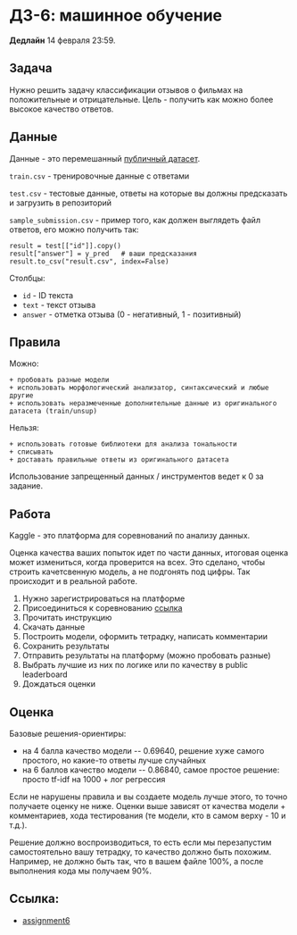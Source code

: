 # ДЗ-6: машинное обучение

**Дедлайн** 14 февраля 23:59.

## Задача

Нужно решить задачу классификации отзывов о фильмах на положительные и отрицательные. Цель - получить как можно более высокое качество ответов.

## Данные

Данные - это перемешанный [публичный датасет](https://aclanthology.org/P11-1015/).

```train.csv``` - тренировочные данные с ответами

```test.csv``` - тестовые данные, ответы на которые вы должны предсказать и загрузить в репозиторий

```sample_submission.csv``` - пример того, как должен выглядеть файл ответов, его можно получить так:

```
result = test[["id"]].copy()
result["answer"] = y_pred   # ваши предсказания
result.to_csv("result.csv", index=False)
```

Столбцы:

+ ```id``` - ID текста
+ ```text``` - текст отзыва
+ ```answer``` - отметка отзыва (0 - негативный, 1 - позитивный)


## Правила

Можно:

    + пробовать разные модели
    + использовать морфологический анализатор, синтаксический и любые другие
    + использовать неразмеченные дополнительные данные из оригинального датасета (train/unsup)

Нельзя:

    + использовать готовые библиотеки для анализа тональности
    + списывать
    + доставать правильные ответы из оригинального датасета

Использование запрещенный данных / инструментов ведет к 0 за задание.

## Работа

Kaggle - это платформа для соревнований по анализу данных.

Оценка качества ваших попыток идет по части данных, итоговая оценка может измениться, когда проверится на всех. 
Это сделано, чтобы строить качетсвенную модель, а не подгонять под цифры. Так происходит и в реальной работе.

1. Нужно зарегистрироваться на платформе
2. Присоединиться к соревнованию [ссылка](https://www.kaggle.com/t/f1f6cb80a39e42828485a49f307e873a)
3. Прочитать инструкцию
4. Скачать данные
5. Построить модели, оформить тетрадку, написать комментарии
6. Сохранить результаты
7. Отправить результаты на платформу (можно пробовать разные)
8. Выбрать лучшие из них по логике или по качеству в public leaderboard
9. Дождаться оценки

## Оценка

Базовые решения-ориентиры:

+ на 4 балла качество модели -- 0.69640, решение хуже самого простого, но какие-то ответы лучше случайных
+ на 6 баллов качество модели -- 0.86840, самое простое решение: просто tf-idf на 1000 + лог регрессия

Если не нарушены правила и вы создаете модель лучше этого, то точно получаете оценку не ниже. Оценки выше зависят от качества модели + комментариев, хода тестирования (те модели, кто в самом верху - 10 и т.д.). 

Решение должно воспроизводиться, то есть если мы перезапустим самостоятельно вашу тетрадку, то качество должно быть похожим. Например, не должно быть так, что в вашем файле 100%, а после выполнения кода мы получаем 90%.


## Ссылка:

- [assignment6]()
